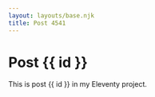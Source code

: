 ```yaml
---
layout: layouts/base.njk
title: Post 4541
---
```


# Post {{ id }}

This is post {{ id }} in my Eleventy project.
